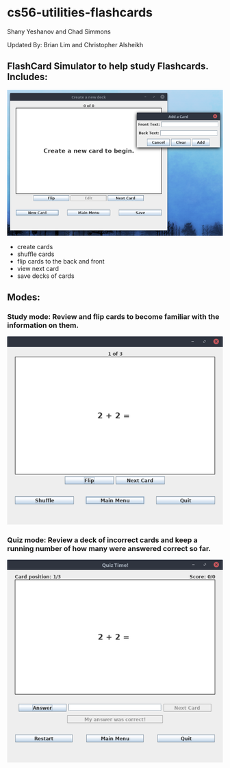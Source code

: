 # cs56-utilities-flashcards

Shany Yeshanov and Chad Simmons

Updated By: Brian Lim and Christopher Alsheikh


## FlashCard Simulator to help study Flashcards. Includes:

![Menu Screenshot](media/CreateDeck.png "Create a Deck Menu screenshot")

- create cards
- shuffle cards
- flip cards to the back and front
- view next card
- save decks of cards

## Modes:
### Study mode: Review and flip cards to become familiar with the information on them.
![Study Screenshot](media/Study.png "Quiz Menu")

### Quiz mode: Review a deck of incorrect cards and keep a running number of how many were answered correct so far.
![Quiz Screenshot](media/Quiz.png "Study Menu")



